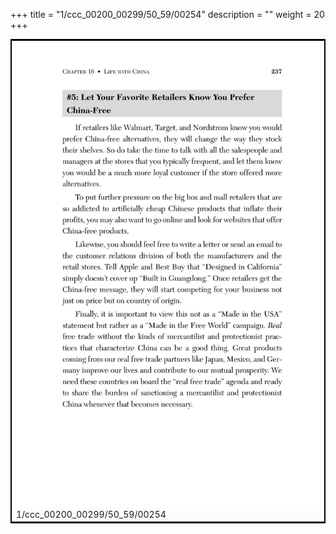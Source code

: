 +++
title = "1/ccc_00200_00299/50_59/00254"
description = ""
weight = 20
+++

<table style="border:2px solid black;max-width:800px;max-height:800px;" 
><tr><td>
<img class="center-fit-jpg"
src="/jpg_/out_jpg_dbc_254.jpg">
1/ccc_00200_00299/50_59/00254
</img></td></tr></table>
